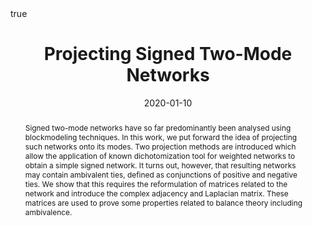 ---
abstract : "Signed two-mode networks have so far predominantly been analysed using blockmodeling techniques. In this work, we put forward the idea of projecting such networks onto its modes. Two projection methods are  introduced which allow the application of known dichotomization tool for weighted networks to obtain a simple signed network. It turns out, however, that resulting networks may contain ambivalent ties, defined as conjunctions of positive and negative ties. We show that this requires the reformulation of matrices related to the network and introduce the complex adjacency and Laplacian matrix. These matrices are used to prove some properties related to balance theory including ambivalence."
authors : 
 - admin
date : "2020-01-10"
image_preview : ""
math : true
publication_types : ["2"]
publication : "*Mathematical Sociology*"
publication_short : "*JMS*"
selected : false
title : "Projecting Signed Two-Mode Networks"
url_pdf : "https://doi.org/10.1080/0022250X.2019.1711376"
url_slides: "http://talks.schochastics.net/signed_projection/slides.html"
links:
 - name : "Local PDF"
   url : "files/s-pstmn-20.pdf"
---